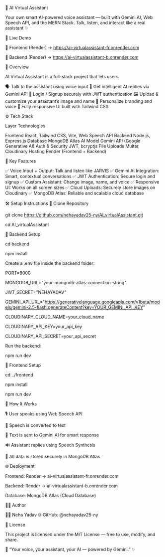 🤖 AI Virtual Assistant

Your own smart AI-powered voice assistant — built with Gemini AI, Web Speech API, and the MERN Stack. Talk, listen, and interact like a real assistant ✨

🚀 Live Demo

🔗 Frontend (Render) → https://ai-virtualassistant-fr.onrender.com

🔗 Backend (Render) → https://ai-virtualassistant-b.onrender.com

🧠 Overview

AI Virtual Assistant is a full-stack project that lets users:

🗣 Talk to the assistant using voice input
💬 Get intelligent AI replies via Gemini API
🔐 Login / Signup securely with JWT authentication
🖼 Upload & customize your assistant’s image and name
🎨 Personalize branding and voice
📱 Fully responsive UI built with Tailwind CSS

⚙️ Tech Stack

Layer	Technologies

Frontend	React, Tailwind CSS, Vite, Web Speech API
Backend	Node.js, Express.js
Database	MongoDB Atlas
AI Model	Gemini API (Google Generative AI)
Auth & Security	JWT, bcryptjs
File Uploads	Multer, Cloudinary
Hosting	Render (Frontend + Backend)

🧩 Key Features

✅ Voice Input + Output: Talk and listen like JARVIS
✅ Gemini AI Integration: Smart, contextual conversations
✅ JWT Authentication: Secure login and signup
✅ Custom Assistant: Change image, name, and voice
✅ Responsive UI: Works on all screen sizes
✅ Cloud Uploads: Securely store images on Cloudinary
✅ MongoDB Atlas: Reliable and scalable cloud database

🛠 Setup Instructions
⿡ Clone Repository

git clone https://github.com/nehayadav25-ny/AI_virtualAssistant.git

cd AI_virtualAssistant

⿢ Backend Setup

cd backend

npm install



Create a .env file inside the backend folder:

PORT=8000

MONGODB_URL="your-mongodb-atlas-connection-string"

JWT_SECRET="NEHAYADAV"

GEMINI_API_URL="https://generativelanguage.googleapis.com/v1beta/models/gemini-2.5-flash:generateContent?key=YOUR_GEMINI_API_KEY"

CLOUDINARY_CLOUD_NAME=your_cloud_name

CLOUDINARY_API_KEY=your_api_key

CLOUDINARY_API_SECRET=your_api_secret


Run the backend:

npm run dev

⿣ Frontend Setup

cd ../frontend

npm install

npm run dev


🧠 How It Works

🎙 User speaks using Web Speech API

🧩 Speech is converted to text

🤖 Text is sent to Gemini AI for smart response

🔊 Assistant replies using Speech Synthesis

💾 All data is stored securely in MongoDB Atlas

🌐 Deployment

Frontend: Render → ai-virtualassistant-fr.onrender.com

Backend: Render → ai-virtualassistant-b.onrender.com

Database: MongoDB Atlas (Cloud Database)

🧑‍💻 Author

👩‍💻 Neha Yadav
🌐 GitHub: @nehayadav25-ny

🪪 License

This project is licensed under the MIT License — free to use, modify, and share.

💬 “Your voice, your assistant, your AI — powered by Gemini.” ✨
